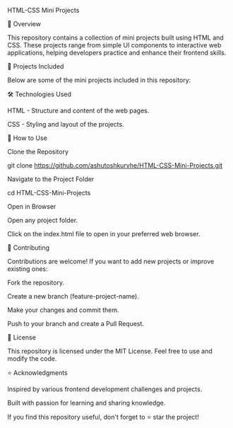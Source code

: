 HTML-CSS Mini Projects

📌 Overview

This repository contains a collection of mini projects built using HTML and CSS. These projects range from simple UI components to interactive web applications, helping developers practice and enhance their frontend skills.

🚀 Projects Included

Below are some of the mini projects included in this repository:



🛠 Technologies Used

HTML - Structure and content of the web pages.

CSS - Styling and layout of the projects.


📂 How to Use

Clone the Repository

git clone https://github.com/ashutoshkurvhe/HTML-CSS-Mini-Projects.git

Navigate to the Project Folder

cd HTML-CSS-Mini-Projects

Open in Browser

Open any project folder.

Click on the index.html file to open in your preferred web browser.

🤝 Contributing

Contributions are welcome! If you want to add new projects or improve existing ones:

Fork the repository.

Create a new branch (feature-project-name).

Make your changes and commit them.

Push to your branch and create a Pull Request.

📜 License

This repository is licensed under the MIT License. Feel free to use and modify the code.

⭐ Acknowledgments

Inspired by various frontend development challenges and projects.

Built with passion for learning and sharing knowledge.

If you find this repository useful, don't forget to ⭐ star the project!

